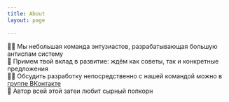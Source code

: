 ```yaml
---
title: About
layout: page

---
```

🙋‍♀️ Мы небольшая команда энтузиастов, разрабатывающая большую антиспам систему\
🌈 Примем твой вклад в развитие: ждём как советы, так и конкретные предложения\
👩‍💻 Обсудить разработку непосредственно с нашей командой можно в [группе ВКонтакте](https://vk.com/vkantispam_bot?ref=github)\
🍿 Автор всей этой затеи любит сырный попкорн